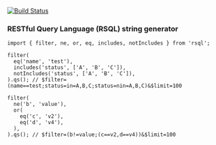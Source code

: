 [![Build Status](https://github.com/si3nloong/rsql/workflows/build/badge.svg?branch=master)](https://github.com/si3nloong/rsql/actions)

### RESTful Query Language (RSQL) string generator

```
import { filter, ne, or, eq, includes, notIncludes } from 'rsql';

filter(
  eq('name', 'test'),
  includes('status', ['A', 'B', 'C']),
  notIncludes('status', ['A', 'B', 'C']),
).qs(); // $filter=(name==test;status=in=A,B,C;status=nin=A,B,C)&$limit=100

filter(
  ne('b', 'value'),
  or(
    eq('c', 'v2'),
    eq('d', 'v4'),
  ),
).qs(); // $filter=(b!=value;(c==v2,d==v4))&$limit=100

```
